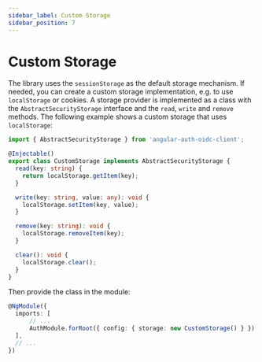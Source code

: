 ```yaml
---
sidebar_label: Custom Storage
sidebar_position: 7
---
```


# Custom Storage

The library uses the `sessionStorage` as the default storage mechanism. If needed, you can create a custom storage implementation, e.g. to use `localStorage` or cookies.
A storage provider is implemented as a class with the `AbstractSecurityStorage` interface and the `read`, `write` and `remove` methods.
The following example shows a custom storage that uses `localStorage`:

```ts
import { AbstractSecurityStorage } from 'angular-auth-oidc-client';

@Injectable()
export class CustomStorage implements AbstractSecurityStorage {
  read(key: string) {
    return localStorage.getItem(key);
  }

  write(key: string, value: any): void {
    localStorage.setItem(key, value);
  }

  remove(key: string): void {
    localStorage.removeItem(key);
  }

  clear(): void {
    localStorage.clear();
  }
}
```

Then provide the class in the module:

```ts
@NgModule({
  imports: [
      // ...
      AuthModule.forRoot({ config: { storage: new CustomStorage() } })
  ],
  // ...
})
```
